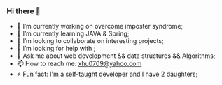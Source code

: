 ### Hi there 👋

<!--
**Alex-HuXD/Alex-HuXD** is a ✨ _special_ ✨ repository because its `README.md` (this file) appears on your GitHub profile.

Here are some ideas to get you started:
-->

- 🔭 I’m currently working on overcome imposter syndrome;
- 🌱 I’m currently learning JAVA & Spring;
- 👯 I’m looking to collaborate on interesting projects;
- 🤔 I’m looking for help with ;
- 💬 Ask me about  web development && data structures && Algorithms;
- 📫 How to reach me: xhu0709@yahoo.com
- ⚡ Fun fact: I'm a self-taught developer and I have 2 daughters;

